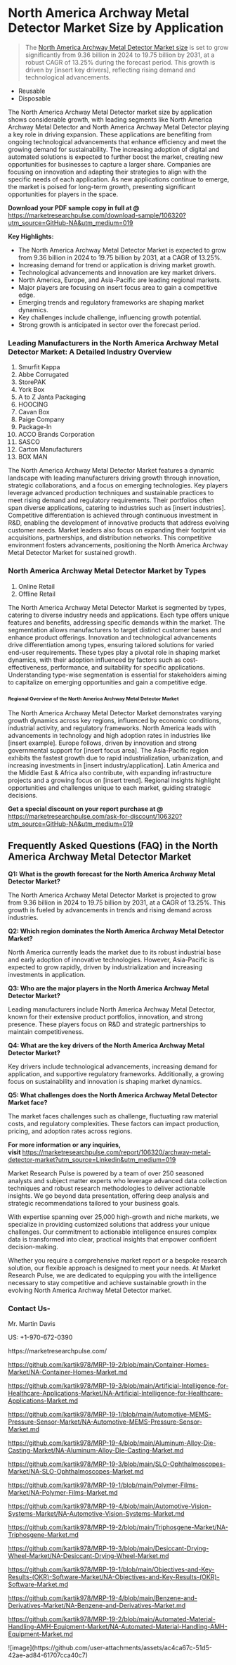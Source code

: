 <h1>North America Archway Metal Detector Market&nbsp;Size by Application</h1><blockquote><p>The <a href="https://marketresearchpulse.com/download-sample/106320?utm_source=GitHub-NA&amp;utm_medium=019">North America Archway Metal Detector Market size</a> is set to grow significantly from 9.36 billion in 2024 to 19.75 billion by 2031, at a robust CAGR of 13.25% during the forecast period. This growth is driven by [insert key drivers], reflecting rising demand and technological advancements.</p></blockquote><ul><li>Reusable<li> Disposable</li></ul><p>The North America Archway Metal Detector market size by application shows considerable growth, with leading segments like North America Archway Metal Detector and North America Archway Metal Detector playing a key role in driving expansion. These applications are benefiting from ongoing technological advancements that enhance efficiency and meet the growing demand for sustainability. The increasing adoption of digital and automated solutions is expected to further boost the market, creating new opportunities for businesses to capture a larger share. Companies are focusing on innovation and adapting their strategies to align with the specific needs of each application. As new applications continue to emerge, the market is poised for long-term growth, presenting significant opportunities for players in the space.</p><p><strong>Download your PDF sample copy in full at @ </strong><a href="https://marketresearchpulse.com/download-sample/106320?utm_source=GitHub-NA&amp;utm_medium=019">https://marketresearchpulse.com/download-sample/106320?utm_source=GitHub-NA&amp;utm_medium=019</a></p><p><strong>Key Highlights: </strong></p><ul><li>The North America Archway Metal Detector Market is expected to grow from 9.36 billion in 2024 to 19.75 billion by 2031, at a CAGR of 13.25%.</li><li>Increasing demand for trend or application is driving market growth.</li><li>Technological advancements and innovation are key market drivers.</li><li>North America, Europe, and Asia-Pacific are leading regional markets.</li><li>Major players are focusing on insert focus area to gain a competitive edge.</li><li>Emerging trends and regulatory frameworks are shaping market dynamics.</li><li>Key challenges include challenge, influencing growth potential.</li><li>Strong growth is anticipated in sector over the forecast period.</li></ul><h3>Leading Manufacturers in the North America Archway Metal Detector Market: A Detailed Industry Overview</h3><ol><li>Smurfit Kappa</li><li>Abbe Corrugated</li><li>StorePAK</li><li>York Box</li><li>A to Z Janta Packaging</li><li>HOOCING</li><li>Cavan Box</li><li>Paige Company</li><li>Package-In</li><li>ACCO Brands Corporation</li><li>SASCO</li><li>Carton Manufacturers</li><li>BOX MAN</li></ol><div class="flex max-w-full flex-col flex-grow"><div class="min-h-8 text-message flex w-full flex-col items-end gap-2 whitespace-normal break-words [.text-message+&amp;]:mt-5" dir="auto" data-message-author-role="assistant" data-message-id="fd8432e4-4910-450d-b182-61b7bfb0a01f" data-message-model-slug="gpt-4o"><div class="flex w-full flex-col gap-1 empty:hidden first:pt-[3px]"><div class="markdown prose w-full break-words dark:prose-invert light"><p>The North America Archway Metal Detector Market features a dynamic landscape with leading manufacturers driving growth through innovation, strategic collaborations, and a focus on emerging technologies. Key players leverage advanced production techniques and sustainable practices to meet rising demand and regulatory requirements. Their portfolios often span diverse applications, catering to industries such as [insert industries]. Competitive differentiation is achieved through continuous investment in R&amp;D, enabling the development of innovative products that address evolving customer needs. Market leaders also focus on expanding their footprint via acquisitions, partnerships, and distribution networks. This competitive environment fosters advancements, positioning the North America Archway Metal Detector Market for sustained growth.</p></div></div></div></div><h3>North America Archway Metal Detector Market by Types</h3><ol><li>Online Retail<li> Offline Retail</li></ol><div class="flex max-w-full flex-col flex-grow"><div class="min-h-8 text-message flex w-full flex-col items-end gap-2 whitespace-normal break-words [.text-message+&amp;]:mt-5" dir="auto" data-message-author-role="assistant" data-message-id="084470be-0bb7-4664-bddf-5156b4f41249" data-message-model-slug="gpt-4o-mini"><div class="flex w-full flex-col gap-1 empty:hidden first:pt-[3px]"><div class="markdown prose w-full break-words dark:prose-invert light"><p>The North America Archway Metal Detector Market is segmented by types, catering to diverse industry needs and applications. Each type offers unique features and benefits, addressing specific demands within the market. The segmentation allows manufacturers to target distinct customer bases and enhance product offerings. Innovation and technological advancements drive differentiation among types, ensuring tailored solutions for varied end-user requirements. These types play a pivotal role in shaping market dynamics, with their adoption influenced by factors such as cost-effectiveness, performance, and suitability for specific applications. Understanding type-wise segmentation is essential for stakeholders aiming to capitalize on emerging opportunities and gain a competitive edge.</p></div></div></div></div><h3><span style="font-size: 11px;">Regional Overview of the North America Archway Metal Detector Market</span></h3><div class="flex max-w-full flex-col flex-grow"><div class="min-h-8 text-message flex w-full flex-col items-end gap-2 whitespace-normal break-words [.text-message+&amp;]:mt-5" dir="auto" data-message-author-role="assistant" data-message-id="e9038762-ce64-4e30-91c9-9bd413514231" data-message-model-slug="gpt-4o-mini"><div class="flex w-full flex-col gap-1 empty:hidden first:pt-[3px]"><div class="markdown prose w-full break-words dark:prose-invert light"><p>The North America Archway Metal Detector Market demonstrates varying growth dynamics across key regions, influenced by economic conditions, industrial activity, and regulatory frameworks. North America leads with advancements in technology and high adoption rates in industries like [insert example]. Europe follows, driven by innovation and strong governmental support for [insert focus area]. The Asia-Pacific region exhibits the fastest growth due to rapid industrialization, urbanization, and increasing investments in [insert industry/application]. Latin America and the Middle East &amp; Africa also contribute, with expanding infrastructure projects and a growing focus on [insert trend]. Regional insights highlight opportunities and challenges unique to each market, guiding strategic decisions.</p></div></div></div></div><p><strong>Get a special discount on your report purchase at @ </strong><a href="https://marketresearchpulse.com/ask-for-discount/106320?utm_source=GitHub-NA&amp;utm_medium=019">https://marketresearchpulse.com/ask-for-discount/106320?utm_source=GitHub-NA&amp;utm_medium=019</a></p><h2>Frequently Asked Questions (FAQ) in the North America Archway Metal Detector Market</h2><p><strong>Q1: What is the growth forecast for the North America Archway Metal Detector Market?</strong></p><p>The North America Archway Metal Detector Market is projected to grow from 9.36 billion in 2024 to 19.75 billion by 2031, at a CAGR of 13.25%. This growth is fueled by advancements in trends and rising demand across industries.</p><p><strong>Q2: Which region dominates the North America Archway Metal Detector Market?</strong></p><p>North America currently leads the market due to its robust industrial base and early adoption of innovative technologies. However, Asia-Pacific is expected to grow rapidly, driven by industrialization and increasing investments in application.</p><p><strong>Q3: Who are the major players in the North America Archway Metal Detector Market?</strong></p><p>Leading manufacturers include North America Archway Metal Detector, known for their extensive product portfolios, innovation, and strong presence. These players focus on R&amp;D and strategic partnerships to maintain competitiveness.</p><p><strong>Q4: What are the key drivers of the North America Archway Metal Detector Market?</strong></p><p>Key drivers include technological advancements, increasing demand for application, and supportive regulatory frameworks. Additionally, a growing focus on sustainability and innovation is shaping market dynamics.</p><p><strong>Q5: What challenges does the North America Archway Metal Detector Market face?</strong></p><p>The market faces challenges such as challenge, fluctuating raw material costs, and regulatory complexities. These factors can impact production, pricing, and adoption rates across regions.</p><p><strong>For more information or any inquiries, visit&nbsp;</strong><a href="https://marketresearchpulse.com/report/106320/archway-metal-detector-market?utm_source=Linkedin&utm_medium=019">https://marketresearchpulse.com/report/106320/archway-metal-detector-market?utm_source=Linkedin&utm_medium=019</a></p><p>Market Research Pulse is powered by a team of over 250 seasoned analysts and subject matter experts who leverage advanced data collection techniques and robust research methodologies to deliver actionable insights. We go beyond data presentation, offering deep analysis and strategic recommendations tailored to your business goals.</p><p>With expertise spanning over 25,000 high-growth and niche markets, we specialize in providing customized solutions that address your unique challenges. Our commitment to actionable intelligence ensures complex data is transformed into clear, practical insights that empower confident decision-making.</p><p>Whether you require a comprehensive market report or a bespoke research solution, our flexible approach is designed to meet your needs. At Market Research Pulse, we are dedicated to equipping you with the intelligence necessary to stay competitive and achieve sustainable growth in the evolving North America Archway Metal Detector market.</p><h3><strong>Contact Us-</strong></h3><p>Mr. Martin Davis</p><p>US: +1-970-672-0390</p><p>https://marketresearchpulse.com/</p><p><a href="https://github.com/kartik978/MRP-19-2/blob/main/Container-Homes-Market/NA-Container-Homes-Market.md">https://github.com/kartik978/MRP-19-2/blob/main/Container-Homes-Market/NA-Container-Homes-Market.md</a></p><p><a href="https://github.com/kartik978/MRP-19-3/blob/main/Artificial-Intelligence-for-Healthcare-Applications-Market/NA-Artificial-Intelligence-for-Healthcare-Applications-Market.md">https://github.com/kartik978/MRP-19-3/blob/main/Artificial-Intelligence-for-Healthcare-Applications-Market/NA-Artificial-Intelligence-for-Healthcare-Applications-Market.md</a></p><p><a href="https://github.com/kartik978/MRP-19-1/blob/main/Automotive-MEMS-Pressure-Sensor-Market/NA-Automotive-MEMS-Pressure-Sensor-Market.md">https://github.com/kartik978/MRP-19-1/blob/main/Automotive-MEMS-Pressure-Sensor-Market/NA-Automotive-MEMS-Pressure-Sensor-Market.md</a></p><p><a href="https://github.com/kartik978/MRP-19-4/blob/main/Aluminum-Alloy-Die-Casting-Market/NA-Aluminum-Alloy-Die-Casting-Market.md">https://github.com/kartik978/MRP-19-4/blob/main/Aluminum-Alloy-Die-Casting-Market/NA-Aluminum-Alloy-Die-Casting-Market.md</a></p><p><a href="https://github.com/kartik978/MRP-19-3/blob/main/SLO-Ophthalmoscopes-Market/NA-SLO-Ophthalmoscopes-Market.md">https://github.com/kartik978/MRP-19-3/blob/main/SLO-Ophthalmoscopes-Market/NA-SLO-Ophthalmoscopes-Market.md</a></p><p><a href="https://github.com/kartik978/MRP-19-1/blob/main/Polymer-Films-Market/NA-Polymer-Films-Market.md">https://github.com/kartik978/MRP-19-1/blob/main/Polymer-Films-Market/NA-Polymer-Films-Market.md</a></p><p><a href="https://github.com/kartik978/MRP-19-4/blob/main/Automotive-Vision-Systems-Market/NA-Automotive-Vision-Systems-Market.md">https://github.com/kartik978/MRP-19-4/blob/main/Automotive-Vision-Systems-Market/NA-Automotive-Vision-Systems-Market.md</a></p><p><a href="https://github.com/kartik978/MRP-19-2/blob/main/Triphosgene-Market/NA-Triphosgene-Market.md">https://github.com/kartik978/MRP-19-2/blob/main/Triphosgene-Market/NA-Triphosgene-Market.md</a></p><p><a href="https://github.com/kartik978/MRP-19-3/blob/main/Desiccant-Drying-Wheel-Market/NA-Desiccant-Drying-Wheel-Market.md">https://github.com/kartik978/MRP-19-3/blob/main/Desiccant-Drying-Wheel-Market/NA-Desiccant-Drying-Wheel-Market.md</a></p><p><a href="https://github.com/kartik978/MRP-19-1/blob/main/Objectives-and-Key-Results-(OKR)-Software-Market/NA-Objectives-and-Key-Results-(OKR)-Software-Market.md">https://github.com/kartik978/MRP-19-1/blob/main/Objectives-and-Key-Results-(OKR)-Software-Market/NA-Objectives-and-Key-Results-(OKR)-Software-Market.md</a></p><p><a href="https://github.com/kartik978/MRP-19-4/blob/main/Benzene-and-Derivatives-Market/NA-Benzene-and-Derivatives-Market.md">https://github.com/kartik978/MRP-19-4/blob/main/Benzene-and-Derivatives-Market/NA-Benzene-and-Derivatives-Market.md</a></p><p><a href="https://github.com/kartik978/MRP-19-2/blob/main/Automated-Material-Handling-AMH-Equipment-Market/NA-Automated-Material-Handling-AMH-Equipment-Market.md">https://github.com/kartik978/MRP-19-2/blob/main/Automated-Material-Handling-AMH-Equipment-Market/NA-Automated-Material-Handling-AMH-Equipment-Market.md</a></p>
![image](https://github.com/user-attachments/assets/ac4ca67c-51d5-42ae-ad84-61707cca40c7)
